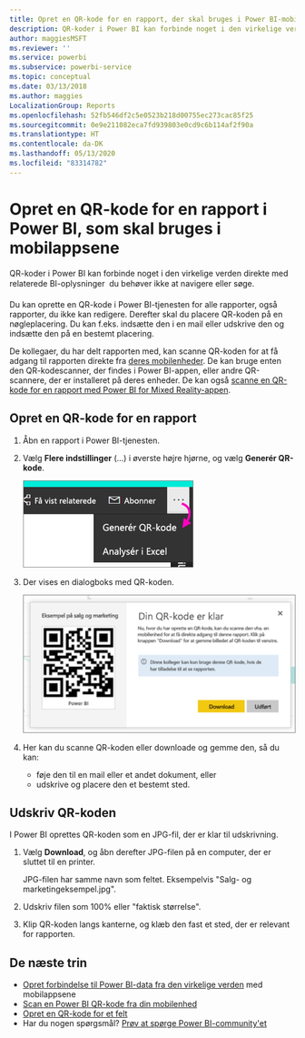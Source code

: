 ```yaml
---
title: Opret en QR-kode for en rapport, der skal bruges i Power BI-mobilapps
description: QR-koder i Power BI kan forbinde noget i den virkelige verden direkte med relaterede BI-oplysninger i Power BI-mobilappen, uden at det er nødvendigt at søge.
author: maggiesMSFT
ms.reviewer: ''
ms.service: powerbi
ms.subservice: powerbi-service
ms.topic: conceptual
ms.date: 03/13/2018
ms.author: maggies
LocalizationGroup: Reports
ms.openlocfilehash: 52fb546df2c5e0523b218d00755ec273cac85f25
ms.sourcegitcommit: 0e9e211082eca7fd939803e0cd9c6b114af2f90a
ms.translationtype: HT
ms.contentlocale: da-DK
ms.lasthandoff: 05/13/2020
ms.locfileid: "83314782"
---
```

# <a name="create-a-qr-code-for-a-report-in-power-bi-to-use-in-the-mobile-apps"></a>Opret en QR-kode for en rapport i Power BI, som skal bruges i mobilappsene
QR-koder i Power BI kan forbinde noget i den virkelige verden direkte med relaterede BI-oplysninger &#150; du behøver ikke at navigere eller søge.

Du kan oprette en QR-kode i Power BI-tjenesten for alle rapporter, også rapporter, du ikke kan redigere. Derefter skal du placere QR-koden på en nøgleplacering. Du kan f.eks. indsætte den i en mail eller udskrive den og indsætte den på en bestemt placering. 

De kollegaer, du har delt rapporten med, kan scanne QR-koden for at få adgang til rapporten direkte fra [deres mobilenheder](../consumer/mobile/mobile-apps-qr-code.md). De kan bruge enten den QR-kodescanner, der findes i Power BI-appen, eller andre QR-scannere, der er installeret på deres enheder. De kan også [scanne en QR-kode for en rapport med Power BI for Mixed Reality-appen](../consumer/mobile/mobile-mixed-reality-app.md#scan-a-report-qr-code-in-holographic-view).

## <a name="create-a-qr-code-for-a-report"></a>Opret en QR-kode for en rapport
1. Åbn en rapport i Power BI-tjenesten.
2. Vælg **Flere indstillinger** (...) i øverste højre hjørne, og vælg **Generér QR-kode**. 
   
    ![](media/service-create-qr-code-for-report/power-bi-create-qr-code-report.png)
3. Der vises en dialogboks med QR-koden. 
   
    ![](media/service-create-qr-code-for-report/powerbi_report_qrcode.png)
4. Her kan du scanne QR-koden eller downloade og gemme den, så du kan: 
   
   * føje den til en mail eller et andet dokument, eller 
   * udskrive og placere den et bestemt sted. 

## <a name="print-the-qr-code"></a>Udskriv QR-koden
I Power BI oprettes QR-koden som en JPG-fil, der er klar til udskrivning. 

1. Vælg **Download**, og åbn derefter JPG-filen på en computer, der er sluttet til en printer.  
   
   JPG-filen har samme navn som feltet. Eksempelvis "Salg- og marketingeksempel.jpg".
   
1. Udskriv filen som 100% eller "faktisk størrelse".  
2. Klip QR-koden langs kanterne, og klæb den fast et sted, der er relevant for rapporten. 

## <a name="next-steps"></a>De næste trin
* [Opret forbindelse til Power BI-data fra den virkelige verden](../consumer/mobile/mobile-apps-data-in-real-world-context.md) med mobilappsene
* [Scan en Power BI QR-kode fra din mobilenhed](../consumer/mobile/mobile-apps-qr-code.md)
* [Opret en QR-kode for et felt](service-create-qr-code-for-tile.md)
* Har du nogen spørgsmål? [Prøv at spørge Power BI-community'et](https://community.powerbi.com/)

